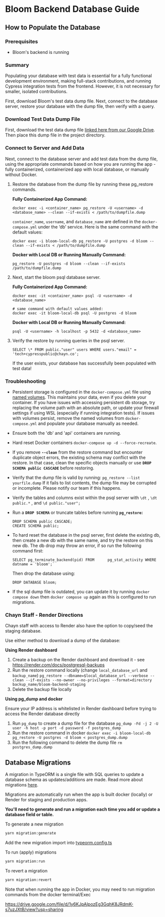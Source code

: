 # Bloom Backend Database Guide

## How to Populate the Database

### Prerequisites

- Bloom's backend is running

### Summary

Populating your database with test data is essential for a fully functional development environment, making full-stack contributions, and running Cypress integration tests from the frontend. However, it is not necessary for smaller, isolated contributions.

First, download Bloom's test data dump file. Next, connect to the database server, restore your database with the dump file, then verify with a query.

### Download Test Data Dump File

First, download the test data dump file [linked here from our Google Drive](https://drive.google.com/file/d/1y6KJpAlpozEg3GqhK8JRdmK-s7uzJXtB/view?usp=drive_link). Then place this dump file in the project directory.

### Connect to Server and Add Data

Next, connect to the database server and add test data from the dump file, using the appropriate commands based on how you are running the app - fully containerized, containerized app with local database, or manually without Docker.

1. Restore the database from the dump file by running these pg_restore commands.

   **Fully Containerized App Command:**

   ```
   docker exec -i <container_name> pg_restore -U <username> -d <database_name> --clean --if-exists < /path/to/dumpfile.dump
   ```

   `container_name`, `username`, and `database_name` are defined in the `docker-compose.yml` under the ‘db’ service. Here is the same command with the default values:

   ```
   docker exec -i bloom-local-db pg_restore -U postgres -d bloom --clean --if-exists < /path/to/dumpfile.dump
   ```

   **Docker with Local DB or Running Manually Command:**

   ```
   pg_restore -U postgres -d bloom --clean --if-exists /path/to/dumpfile.dump
   ```

2. Next, start the bloom psql database server.

   **Fully Containerized App Command:**

   ```
   docker exec -it <container_name> psql -U <username> -d <database_name>

   # same command with default values added:
   docker exec -it bloom-local-db psql -U postgres -d bloom
   ```

   **Docker with Local DB or Running Manually Command:**

   ```
   psql -U <username> -h localhost -p 5432 -d <database_name>
   ```

3. Verify the restore by running queries in the psql server.

   ```
   SELECT \* FROM public."user" users WHERE users."email" = 'tech+cypresspublic@chayn.co';
   ```

   If the user exists, your database has successfully been populated with test data!

### Troubleshooting

- Persistent storage is configured in the `docker-compose.yml` file using [named volumes](https://docs.docker.com/engine/storage/volumes/). This maintains your data, even if you delete your container. If you have issues with accessing persistent db storage, try replacing the volume path with an absolute path, or update your firewall settings if using WSL (especially if running integration tests). If issues with volumes persist, remove the named volumes from `docker-compose.yml` and populate your database manually as needed.
- Ensure both the 'db' and 'api' containers are running.
- Hard reset Docker containers `docker-compose up -d --force-recreate`.
- If you remove **`--clean`** from the restore command but encounter duplicate object errors, the existing schema may conflict with the restore. In that case, clean the specific objects manually or use **`DROP SCHEMA public CASCADE`** before restoring.
- Verify that the dump file is valid by running: `pg_restore --list yourfile.dump` If it fails to list contents, the dump file may be corrupted or incomplete. Please notify our team if this happens.
- Verify the tables and columns exist within the psql server with `\dt` , `\dt public.*` , and `\d public."user";`
- Run a **`DROP SCHEMA`** or truncate tables before running **`pg_restore`:**

  ```
  DROP SCHEMA public CASCADE;
  CREATE SCHEMA public;
  ```

- To hard reset the database in the psql server, first delete the existing db, then create a new db with the same name, and try the restore on this new db. The db drop may throw an error, if so run the following command first:
  ```
  SELECT pg_terminate_backend(pid) FROM      pg_stat_activity WHERE datname = 'bloom';`
  ```
  Then drop the database using:
  ```
  DROP DATABASE bloom;
  ```
- If the sql dump file is outdated, you can update it by running `docker compose down` then `docker compose up` again as this is configured to run migrations.

### Chayn Staff - Render Directions

Chayn staff with access to Render also have the option to copy/seed the staging database.

Use either method to download a dump of the database:

**Using Render dashboard**

1. Create a backup on the Render dashboard and download it - see https://render.com/docs/postgresql-backups
2. Run the restore command locally (change `local_database_url` and `backup_name`)
   `pg_restore --dbname=$local_database_url --verbose --clean --if-exists --no-owner --no-privileges --format=directory backup_name/bloom-backend-staging`
3. Delete the backup file locally

**Using pg_dump and docker**

Ensure your IP address is whitelisted in Render dashboard before trying to access the Render database directly

1. Run `pg_dump` to create a dump file for the database
   `pg_dump -Fd -j 2 -U user -h host -p port -d password -f postgres_dump`
2. Run the restore command in docker
   `docker exec -i bloom-local-db pg_restore -U postgres -d bloom < postgres_dump.dump`
3. Run the following command to delete the dump file
   `rm postgres_dump.dump`

## Database Migrations

A migration in TypeORM is a single file with SQL queries to update a database schema as updates/additions are made. Read more about migrations [here](https://github.com/typeorm/typeorm/blob/master/docs/migrations.md).

Migrations are automatically run when the app is built docker (locally) or Render for staging and production apps.

**You'll need to generate and run a migration each time you add or update a database field or table.**

To generate a new migration

```bash
yarn migration:generate
```

Add the new migration import into [typeorm.config.ts](./src/typeorm.config.ts)

To run (apply) migrations

```bash
yarn migration:run
```

To revert a migration

```bash
yarn migration:revert
```

Note that when running the app in Docker, you may need to run migration commands from the docker terminal/Exec

https://drive.google.com/file/d/1y6KJpAlpozEg3GqhK8JRdmK-s7uzJXtB/view?usp=sharing
